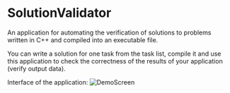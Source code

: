 # SolutionValidator

An application for automating the verification of solutions to problems written in C++ and compiled into an executable file.

You can write a solution for one task from the task list, compile it and use this application to check the correctness of the results of your application (verify output data).

Interface of the application:
![DemoScreen](https://user-images.githubusercontent.com/47586987/146923691-be193c1d-c00c-4882-8327-2e04084f3fee.PNG)
